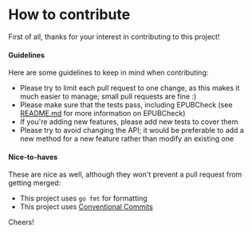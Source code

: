 # How to contribute

First of all, thanks for your interest in contributing to this project!

#### Guidelines

Here are some guidelines to keep in mind when contributing:

- Please try to limit each pull request to one change, as this makes it much easier to manage; small pull requests are fine :)
- Please make sure that the tests pass, including EPUBCheck (see [README.md](README.md#epubcheck) for more information on EPUBCheck)
- If you're adding new features, please add new tests to cover them
- Please try to avoid changing the API; it would be preferable to add a new method for a new feature rather than modify an existing one

#### Nice-to-haves

These are nice as well, although they won't prevent a pull request from getting merged:

- This project uses `go fmt` for formatting
- This project uses [Conventional Commits](https://www.conventionalcommits.org)

Cheers!

